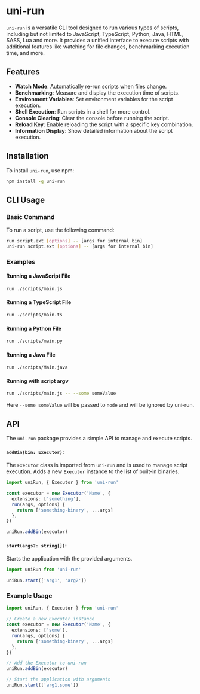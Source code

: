 # uni-run

`uni-run` is a versatile CLI tool designed to run various types of scripts, including but not limited to JavaScript, TypeScript, Python, Java, HTML, SASS, Lua and more. It provides a unified interface to execute scripts with additional features like watching for file changes, benchmarking execution time, and more.

## Features

- **Watch Mode**: Automatically re-run scripts when files change.
- **Benchmarking**: Measure and display the execution time of scripts.
- **Environment Variables**: Set environment variables for the script execution.
- **Shell Execution**: Run scripts in a shell for more control.
- **Console Clearing**: Clear the console before running the script.
- **Reload Key**: Enable reloading the script with a specific key combination.
- **Information Display**: Show detailed information about the script execution.

## Installation

To install `uni-run`, use npm:

```sh
npm install -g uni-run
```

## CLI Usage

### Basic Command

To run a script, use the following command:

```sh
run script.ext [options] -- [args for internal bin]
uni-run script.ext [options] -- [args for internal bin]
```

### Examples

#### Running a JavaScript File

```sh
run ./scripts/main.js
```

#### Running a TypeScript File

```sh
run ./scripts/main.ts
```

#### Running a Python File

```sh
run ./scripts/main.py
```

#### Running a Java File

```sh
run ./scripts/Main.java
```

#### Running with script argv

```sh
run ./scripts/main.js -- --some someValue
```

Here `--some someValue` will be passed to `node` and will be ignored by uni-run.

## API

The `uni-run` package provides a simple API to manage and execute scripts.

#### `addBin(bin: Executor)`:

The `Executor` class is imported from `uni-run` and is used to manage script execution.
Adds a new `Executor` instance to the list of built-in binaries.

```typescript
import uniRun, { Executor } from 'uni-run'

const executor = new Executor('Name', {
  extensions: ['something'],
  run(args, options) {
    return ['something-binary', ...args]
  },
})

uniRun.addBin(executor)
```

#### `start(args?: string[])`:

Starts the application with the provided arguments.

```typescript
import uniRun from 'uni-run'

uniRun.start(['arg1', 'arg2'])
```

### Example Usage

```typescript
import uniRun, { Executor } from 'uni-run'

// Create a new Executor instance
const executor = new Executor('Name', {
  extensions: ['some'],
  run(args, options) {
    return ['something-binary', ...args]
  },
})

// Add the Executor to uni-run
uniRun.addBin(executor)

// Start the application with arguments
uniRun.start(['arg1.some'])
```
